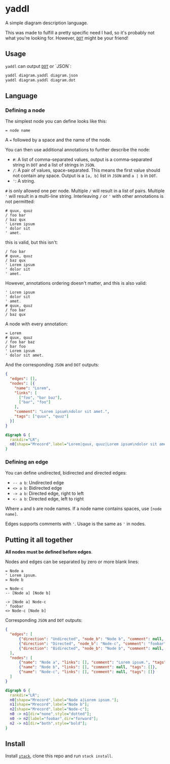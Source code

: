 # yaddl

A simple diagram description language.

This was made to fulfill a pretty specific need I had, so it's probably not what you're looking for.
However, [`DOT`](https://en.wikipedia.org/wiki/DOT_(graph_description_language)) might be your friend!

## Usage

`yaddl` can output [`DOT`](https://en.wikipedia.org/wiki/DOT_(graph_description_language)) or `JSON`:

```bash
yaddl diagram.yaddl diagram.json
yaddl diagram.yaddl diagram.dot
```

## Language

### Defining a node

The simplest node you can define looks like this:

```
= node name
```

A `=` followed by a space and the name of the node.

You can then use additional annotations to further describe the node:

 - `#`: A list of comma-separated values, output is a comma-separated string in `DOT` and a list of strings in `JSON`.
 - `/`: A pair of values, space-separated. This means the first value should not contain any space. Output is a `[a, b]` list in `JSON` and `a | b` in `DOT`.
 - `'`: A string.

`#` is only allowed one per node. Multiple `/` will result in a list of pairs. Multiple `'` will result in a multi-line string. Interleaving `/` or `'` with other annotations is not permitted:

```
# quux, quuz
/ foo bar
/ baz qux
' Lorem ipsum
' dolor sit
' amet.
```

this is valid, but this isn't:

```
/ foo bar
# quux, quuz
/ baz qux
' Lorem ipsum
' dolor sit
' amet.
```

However, annotations ordering doesn't matter, and this is also valid:

```
' Lorem ipsum
' dolor sit
' amet.
# quux, quuz
/ foo bar
/ baz qux
```

A node with every annotation:

```
= Lorem
# quux, quuz
/ foo bar baz
/ bar foo
' Lorem ipsum
' dolor sit amet.
```

And the corresponding `JSON` and `DOT` outputs:

```json
{
  "edges": [],
  "nodes": [{
    "name": "Lorem",
    "links": [
      ["foo", "bar baz"],
      ["bar", "foo"]
    ],
    "comment": "Lorem ipsum\ndolor sit amet.",
    "tags": ["quux", "quuz"]
  }]
}
```

```dot
digraph G {
  rankdir="LR";
  n0[shape="Mrecord",label="Lorem|quux, quuz|Lorem ipsum\ndolor sit amet.|{bar baz\nfoo\n|foo\nbar\n}"];
}
```

### Defining an edge

You can define undirected, bidirected and directed edges:

 - `-- a b`: Undirected edge
 - `<> a b`: Bidirected edge
 - `-> a b`: Directed edge, right to left
 - `<- a b`: Directed edge, left to right

Where `a` and `b` are node names. If a node name contains spaces, use `[node name]`.

Edges supports comments with `'`. Usage is the same as `'` in nodes.

## Putting it all together

**All nodes must be defined before edges**.

Nodes and edges can be separated by zero or more blank lines:

```
= Node a
' Lorem ipsum.
= Node b

= Node-c
-- [Node a] [Node b]

-> [Node a] Node-c
' foobar
<> Node-c [Node b]
```

Corresponding `JSON` and `DOT` outputs:

```json
{
  "edges": [
      {"direction": "Undirected", "node_b": "Node b", "comment": null, "node_a": "Node a"},
      {"direction": "Directed", "node_b": "Node-c", "comment": "foobar", "node_a": "Node a"},
      {"direction": "Bidirected", "node_b": "Node b", "comment": null, "node_a": "Node-c"}
  ],
  "nodes": [
      {"name": "Node a", "links": [], "comment": "Lorem ipsum.", "tags": []},
      {"name": "Node b", "links": [], "comment": null, "tags": []},
      {"name": "Node-c", "links": [], "comment": null, "tags": []}
  ]
}
```

```dot
digraph G {
  rankdir="LR";
  n0[shape="Mrecord",label="Node a|Lorem ipsum."];
  n1[shape="Mrecord",label="Node b"];
  n2[shape="Mrecord",label="Node-c"];
  n0 -> n1[dir="none",style="dotted"];
  n0 -> n2[label="foobar",dir="forward"];
  n2 -> n1[dir="both",style="bold"];
}
```

## Install

Install [`stack`](https://docs.haskellstack.org/en/stable/README/#how-to-install), clone this repo and run `stack install`.
